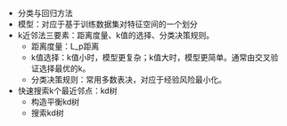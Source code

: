 - 分类与回归方法
- 模型：对应于基于训练数据集对特征空间的一个划分
- k近邻法三要素：距离度量、k值的选择、分类决策规则。
  - 距离度量：L_p距离
  - k值选择：k值小时，模型更复杂；k值大时，模型更简单。通常由交叉验证选择最优的k。
  - 分类决策规则：常用多数表决，对应于经验风险最小化。
- 快速搜索k个最近邻点：kd树
  - 构造平衡kd树
  - 搜索kd树

